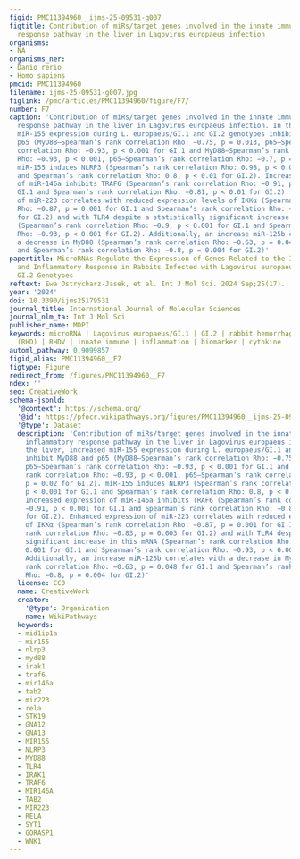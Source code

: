 ```yaml
---
figid: PMC11394960__ijms-25-09531-g007
figtitle: Contribution of miRs/target genes involved in the innate immune and inflammatory
  response pathway in the liver in Lagovirus europaeus infection
organisms:
- NA
organisms_ner:
- Danio rerio
- Homo sapiens
pmcid: PMC11394960
filename: ijms-25-09531-g007.jpg
figlink: /pmc/articles/PMC11394960/figure/F7/
number: F7
caption: 'Contribution of miRs/target genes involved in the innate immune and inflammatory
  response pathway in the liver in Lagovirus europaeus infection. In the liver, increased
  miR-155 expression during L. europaeus/GI.1 and GI.2 genotypes inhibit MyD88 and
  p65 (MyD88—Spearman’s rank correlation Rho: −0.75, p = 0.013, p65—Spearman’s rank
  correlation Rho: −0.93, p < 0.001 for GI.1 and MyD88—Spearman’s rank correlation
  Rho: −0.93, p < 0.001, p65—Spearman’s rank correlation Rho: −0.7, p = 0.02 for GI.2).
  miR-155 induces NLRP3 (Spearman’s rank correlation Rho: 0.98, p < 0.001 for GI.1
  and Spearman’s rank correlation Rho: 0.8, p < 0.01 for GI.2). Increased expression
  of miR-146a inhibits TRAF6 (Spearman’s rank correlation Rho: −0.91, p < 0.001 for
  GI.1 and Spearman’s rank correlation Rho: −0.81, p < 0.01 for GI.2). Enhanced expression
  of miR-223 correlates with reduced expression levels of IKKα (Spearman’s rank correlation
  Rho: −0.87, p = 0.001 for GI.1 and Spearman’s rank correlation Rho: −0.83, p = 0.003
  for GI.2) and with TLR4 despite a statistically significant increase in this mRNA
  (Spearman’s rank correlation Rho: −0.9, p < 0.001 for GI.1 and Spearman’s rank correlation
  Rho: −0.93, p < 0.001 for GI.2). Additionally, an increase miR-125b correlates with
  a decrease in MyD88 (Spearman’s rank correlation Rho: −0.63, p = 0.048 for GI.1
  and Spearman’s rank correlation Rho: −0.8, p = 0.004 for GI.2)'
papertitle: MicroRNAs Regulate the Expression of Genes Related to the Innate Immune
  and Inflammatory Response in Rabbits Infected with Lagovirus europaeus GI.1 and
  GI.2 Genotypes
reftext: Ewa Ostrycharz-Jasek, et al. Int J Mol Sci. 2024 Sep;25(17).
year: '2024'
doi: 10.3390/ijms25179531
journal_title: International Journal of Molecular Sciences
journal_nlm_ta: Int J Mol Sci
publisher_name: MDPI
keywords: microRNA | Lagovirus europaeus/GI.1 | GI.2 | rabbit hemorrhagic disease
  (RHD) | RHDV | innate immune | inflammation | biomarker | cytokine | rabbits
automl_pathway: 0.9099857
figid_alias: PMC11394960__F7
figtype: Figure
redirect_from: /figures/PMC11394960__F7
ndex: ''
seo: CreativeWork
schema-jsonld:
  '@context': https://schema.org/
  '@id': https://pfocr.wikipathways.org/figures/PMC11394960__ijms-25-09531-g007.html
  '@type': Dataset
  description: 'Contribution of miRs/target genes involved in the innate immune and
    inflammatory response pathway in the liver in Lagovirus europaeus infection. In
    the liver, increased miR-155 expression during L. europaeus/GI.1 and GI.2 genotypes
    inhibit MyD88 and p65 (MyD88—Spearman’s rank correlation Rho: −0.75, p = 0.013,
    p65—Spearman’s rank correlation Rho: −0.93, p < 0.001 for GI.1 and MyD88—Spearman’s
    rank correlation Rho: −0.93, p < 0.001, p65—Spearman’s rank correlation Rho: −0.7,
    p = 0.02 for GI.2). miR-155 induces NLRP3 (Spearman’s rank correlation Rho: 0.98,
    p < 0.001 for GI.1 and Spearman’s rank correlation Rho: 0.8, p < 0.01 for GI.2).
    Increased expression of miR-146a inhibits TRAF6 (Spearman’s rank correlation Rho:
    −0.91, p < 0.001 for GI.1 and Spearman’s rank correlation Rho: −0.81, p < 0.01
    for GI.2). Enhanced expression of miR-223 correlates with reduced expression levels
    of IKKα (Spearman’s rank correlation Rho: −0.87, p = 0.001 for GI.1 and Spearman’s
    rank correlation Rho: −0.83, p = 0.003 for GI.2) and with TLR4 despite a statistically
    significant increase in this mRNA (Spearman’s rank correlation Rho: −0.9, p <
    0.001 for GI.1 and Spearman’s rank correlation Rho: −0.93, p < 0.001 for GI.2).
    Additionally, an increase miR-125b correlates with a decrease in MyD88 (Spearman’s
    rank correlation Rho: −0.63, p = 0.048 for GI.1 and Spearman’s rank correlation
    Rho: −0.8, p = 0.004 for GI.2)'
  license: CC0
  name: CreativeWork
  creator:
    '@type': Organization
    name: WikiPathways
  keywords:
  - mid1ip1a
  - mir155
  - nlrp3
  - myd88
  - irak1
  - traf6
  - mir146a
  - tab2
  - mir223
  - rela
  - STK19
  - GNA12
  - GNA13
  - MIR155
  - NLRP3
  - MYD88
  - TLR4
  - IRAK1
  - TRAF6
  - MIR146A
  - TAB2
  - MIR223
  - RELA
  - SYT1
  - GORASP1
  - WNK1
---
```

